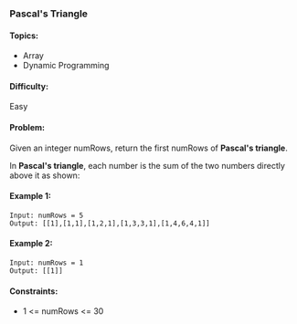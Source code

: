 ### Pascal's Triangle

#### Topics:
<ul>
  <li>Array</li>
  <li>Dynamic Programming</li>
</ul>

#### Difficulty:
Easy

#### Problem:

Given an integer numRows, return the first numRows of <b>Pascal's triangle</b>.

In <b>Pascal's triangle</b>, each number is the sum of the two numbers directly above it as shown:

#### Example 1:
```shell
Input: numRows = 5
Output: [[1],[1,1],[1,2,1],[1,3,3,1],[1,4,6,4,1]]
```

#### Example 2:
```shell
Input: numRows = 1
Output: [[1]]
```

#### Constraints:
<ul>
  <li>1 <= numRows <= 30</li>
</ul> 
